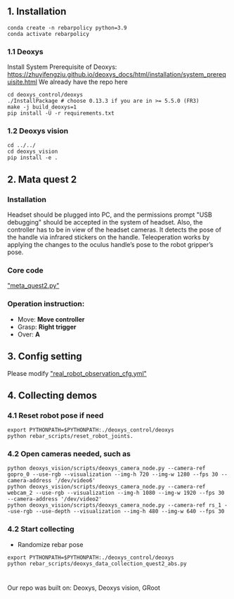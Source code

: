 ## 1. Installation
```
conda create -n rebarpolicy python=3.9
conda activate rebarpolicy
```
### 1.1 Deoxys
Install System Prerequisite of Deoxys: https://zhuyifengzju.github.io/deoxys_docs/html/installation/system_prerequisite.html
We already have the repo here
```
cd deoxys_control/deoxys
./InstallPackage # choose 0.13.3 if you are in >= 5.5.0 (FR3)
make -j build_deoxys=1
pip install -U -r requirements.txt
```
### 1.2 Deoxys vision
```
cd ../../
cd deoxys_vision
pip install -e .
```
## 2. Mata quest 2
### Installation
Headset should be plugged into PC, and the permissions prompt "USB debugging" should be accepted in the system of headset.
Also, the controller has to be in view of the headset cameras. It detects the pose of the handle via infrared stickers on the handle.
Teleoperation works by applying the changes to the oculus handle’s pose to the robot gripper’s pose.
### Core code
["meta_quest2.py"](deoxys_control/deoxys/deoxys/utils/io_devices/meta_quest2.py)
### Operation instruction:
* Move: **Move controller**
* Grasp: **Right trigger**
* Over: **A**

## 3. Config setting
Please modify ["real_robot_observation_cfg.yml"](rebar_configs/real_robot_observation_cfg.yml)

## 4. Collecting demos

### 4.1 Reset robot pose if need
```
export PYTHONPATH=$PYTHONPATH:./deoxys_control/deoxys
python rebar_scripts/reset_robot_joints.
```
### 4.2 Open cameras needed, such as
```
python deoxys_vision/scripts/deoxys_camera_node.py --camera-ref gopro_0 --use-rgb --visualization --img-h 720 --img-w 1280 --fps 30 --camera-address '/dev/video6'
python deoxys_vision/scripts/deoxys_camera_node.py --camera-ref webcam_2 --use-rgb --visualization --img-h 1080 --img-w 1920 --fps 30 --camera-address '/dev/video2'
python deoxys_vision/scripts/deoxys_camera_node.py --camera-ref rs_1 --use-rgb --use-depth --visualization --img-h 480 --img-w 640 --fps 30
```
### 4.2 Start collecting
* Randomize rebar pose
```
export PYTHONPATH=$PYTHONPATH:./deoxys_control/deoxys
python rebar_scripts/deoxys_data_collection_quest2_abs.py
```



# 
Our repo was built on: 
Deoxys, 
Deoxys vision, 
GRoot